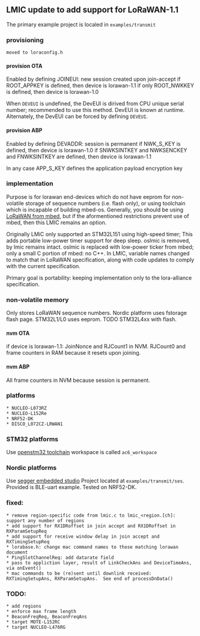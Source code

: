 ## LMIC update to add support for LoRaWAN-1.1
The primary example project is localed in ``examples/transmit``

### provisioning
    moved to loraconfig.h
#### provision OTA
Enabled by defining JOINEUI: new session created upon join-accept if ROOT_APPKEY is defined, then device is lorawan-1.1 if only ROOT_NWKKEY is defined, then device is lorawan-1.0 
    
When ``DEVEUI`` is undefined, the DevEUI is dirived from CPU unique serial number; recommended to use this method.  DevEUI is known at runtime.  Alternately, the DevEUI can be forced by defining ``DEVEUI``.
#### provision ABP
Enabled by defining DEVADDR: session is permanent if NWK_S_KEY is defined, then device is lorawan-1.0 if SNWKSINTKEY and NWKSENCKEY and FNWKSINTKEY are defined, then device is lorawan-1.1 

In any case APP_S_KEY defines the application payload encryption key
### implementation

Purpose is for lorawan end-devices which do not have eeprom for non-volatile storage of sequence numbers (i.e. flash only), or using toolchain which is incapable of building mbed-os.  Generally, you should be using [LoRaWAN from mbed](https://os.mbed.com/cookbook/LoRa), but if the aformentioned restrictions prevent use of mbed, then this LMIC remains an option.

Originally LMiC only supported an STM32L151 using high-speed timer;  This adds portable low-power timer support for deep sleep.
oslmic is removed, by lmic remains intact.  oslmic is replaced with low-power ticker from mbed; only a small C portion of mbed: no C++.   In LMIC, variable names changed to match that in LoRaWAN specification, along with code updates to comply with the current specification.

Primary goal is portability: keeping implementation only to the lora-alliance specification.

### non-volatile memory
Only stores LoRaWAN sequence numbers. Nordic platform uses fstorage flash page.  STM32L1/L0 uses eeprom. TODO STM32L4xx with flash.
#### nvm OTA
if device is lorawan-1.1: JoinNonce and RJCount1 in NVM. RJCount0 and frame counters in RAM because it resets upon joining.
#### nvm ABP
All frame counters in NVM because session is permanent.

### platforms
    * NUCLEO-L073RZ
    * NUCLEO-L152Re
    * NRF52-DK
    * DISCO_L072CZ-LRWAN1

### STM32 platforms
Use [openstm32 toolchain](http://openstm32.org/HomePage) workspace is called ``ac6_workspace``

### Nordic platforms
Use [segger embedded studio](https://www.segger.com/products/development-tools/embedded-studio/) Project located at ``examples/transmit/ses``.  Provided is BLE-uart example.   Tested on NRF52-DK.

### fixed:
    * remove region-specific code from lmic.c to lmic_<region.[ch]: support any number of regions
    * add support for RX1DRoffset in join accept and RX1DRoffset in RXParamSetupReq
    * add support for receive window delay in join accept and RXTimingSetupReq
    * lorabase.h: change mac command names to those matching lorawan document
    * PingSlotChannelReq: add datarate field
    * pass to appliction layer, result of LinkCheckAns and DeviceTimeAns, via onEvent()
    * mac commands to be (re)sent until downlink received: RXTimingSetupAns, RXParamSetupAns.  See end of processDnData()

### TODO:
    * add regions
    * enforce max frame length
    * BeaconFreqReq, BeaconFreqAns
    * target MOTE-L152RC
    * target NUCLEO-L476RG
